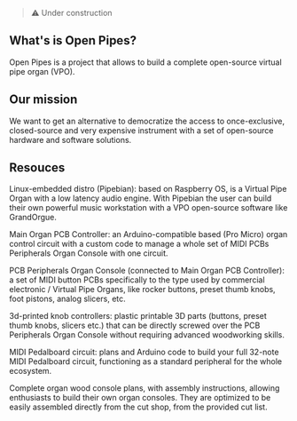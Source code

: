 > :warning: Under construction

## What's is Open Pipes?

Open Pipes is a project that allows to build a complete open-source virtual pipe organ (VPO).

## Our mission

We want to get an alternative to democratize the access to once-exclusive, closed-source and very expensive instrument with a set of open-source hardware and software solutions.

## Resouces ## 

Linux-embedded distro (Pipebian): based on Raspberry OS, is a Virtual Pipe Organ with a low latency audio engine. With Pipebian the user can build their own powerful music workstation with a VPO open-source software like GrandOrgue.

Main Organ PCB Controller: an Arduino-compatible based (Pro Micro) organ control circuit with a custom code to manage a whole set of MIDI PCBs Peripherals Organ Console with one circuit.

PCB Peripherals Organ Console (connected to Main Organ PCB Controller): a set of MIDI button PCBs specifically to the type used by commercial electronic / Virtual Pipe Organs, like rocker buttons, preset thumb knobs, foot pistons, analog slicers, etc. 

3d-printed knob controllers: plastic printable 3D parts (buttons, preset thumb knobs, slicers etc.) that can be directly screwed over the PCB Peripherals Organ Console without requiring advanced woodworking skills.

MIDI Pedalboard circuit: plans and Arduino code to build your full 32-note MIDI  Pedalboard circuit, functioning as a standard peripheral for the whole ecosystem.

Complete organ wood console plans, with assembly instructions, allowing enthusiasts to build their own organ consoles. They are optimized to be easily assembled directly from the cut shop, from the provided cut list.
